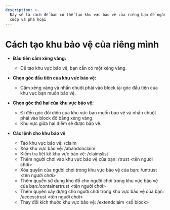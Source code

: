 ```yaml
---
description: >-
  Đây sẽ là cách để bạn có thể tạo khu vực bảo vệ của riêng bạn để ngăn trộm
  cướp và phá hoại
---
```


# Cách tạo khu bảo vệ của riêng mình

* **Đầu tiền cầm xẻng vàng:**
  * Để tạo khu vực bảo vệ, bạn cần có một xẻng vàng.
* **Chọn góc đầu tiên của khu vực bảo vệ:**
  * Cầm xẻng vàng và nhấn chuột phải vào block tại góc đầu tiên của khu vực bạn muốn bảo vệ.
*   **Chọn góc thứ hai của khu vực bảo vệ:**

    * Đi đến góc đối diện của khu vực bạn muốn bảo vệ và nhấn chuột phải vào block đó bằng xẻng vàng.
    * Khu vực giữa hai điểm sẽ được bảo vệ.


* **Các lệnh cho khu bảo vệ**
  * Tạo khu vực bảo vệ: /claim
  * Xóa khu vực bảo vệ: /abandonclaim
  * Kiểm tra liệt kê khu vực bảo vệ: /claimslist
  * Thêm người chơi vào khu vực bảo vệ của bạn: /trust \<tên người chơi>
  * Xóa quyền của người chơi trong khu vực bảo vệ của bạn: /untrust \<tên người chơi>
  * Thêm quyền sử dụng kho đồ cho người chơi trong khu vực bảo vệ của bạn:/containertrust \<tên người chơi>
  * Thêm quyền xây dựng cho người chơi trong khu vực bảo vệ của bạn: /accesstrust \<tên người chơi>
  * Thay đổi kích thước khu vực bảo vệ: /extendclaim \<số block>

